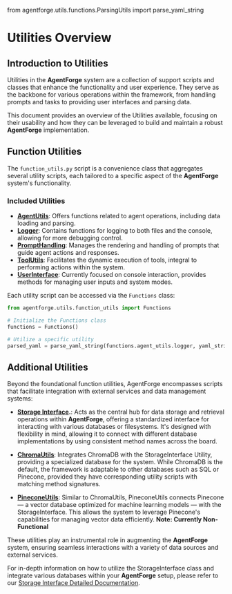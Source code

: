from agentforge.utils.functions.ParsingUtils import parse_yaml_string

# Utilities Overview

## Introduction to Utilities

Utilities in the **AgentForge** system are a collection of support scripts and classes that enhance the functionality and user experience. They serve as the backbone for various operations within the framework, from handling prompts and tasks to providing user interfaces and parsing data.

This document provides an overview of the Utilities available, focusing on their usability and how they can be leveraged to build and maintain a robust **AgentForge** implementation.

## Function Utilities

The `function_utils.py` script is a convenience class that aggregates several utility scripts, each tailored to a specific aspect of the **AgentForge** system's functionality.

### Included Utilities

- **[AgentUtils](AgentUtils.md)**: Offers functions related to agent operations, including data loading and parsing.
- **[Logger](Logger)**: Contains functions for logging to both files and the console, allowing for more debugging control.
- **[PromptHandling](PromptHandling.md)**: Manages the rendering and handling of prompts that guide agent actions and responses.
- **[ToolUtils](ToolUtils.md)**: Facilitates the dynamic execution of tools, integral to performing actions within the system.
- **[UserInterface](UserInterface.md)**: Currently focused on console interaction, provides methods for managing user inputs and system modes.

Each utility script can be accessed via the `Functions` class:

```python
from agentforge.utils.function_utils import Functions

# Initialize the Functions class
functions = Functions()

# Utilize a specific utility
parsed_yaml = parse_yaml_string(functions.agent_utils.logger, yaml_string)
```

## Additional Utilities

Beyond the foundational function utilities, AgentForge encompasses scripts that facilitate integration with external services and data management systems:

- **[Storage Interface](StorageInterface.md).**: Acts as the central hub for data storage and retrieval operations within **AgentForge**, offering a standardized interface for interacting with various databases or filesystems. It's designed with flexibility in mind, allowing it to connect with different database implementations by using consistent method names across the board.
  
- **[ChromaUtils](../../src/agentforge/utils/chroma_utils.py)**: Integrates ChromaDB with the StorageInterface Utility, providing a specialized database for the system. While ChromaDB is the default, the framework is adaptable to other databases such as SQL or Pinecone, provided they have corresponding utility scripts with matching method signatures.

- **[PineconeUtils](../../src/agentforge/utils/pinecone_utils.py)**: Similar to ChromaUtils, PineconeUtils connects Pinecone — a vector database optimized for machine learning models — with the StorageInterface. This allows the system to leverage Pinecone's capabilities for managing vector data efficiently. **Note: Currently Non-Functional**

These utilities play an instrumental role in augmenting the **AgentForge** system, ensuring seamless interactions with a variety of data sources and external services.

For in-depth information on how to utilize the StorageInterface class
and integrate various databases within your **AgentForge** setup,
please refer to our [Storage Interface Detailed Documentation](StorageInterface.md).
